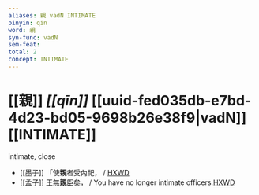 ```yaml
---
aliases: 親 vadN INTIMATE
pinyin: qīn
word: 親
syn-func: vadN
sem-feat: 
total: 2
concept: INTIMATE 
---
```

# [[親]] *[[qīn]]*  [[uuid-fed035db-e7bd-4d23-bd05-9698b26e38f9|vadN]] [[INTIMATE]]
intimate, close
 - [[墨子]] 「使**親**者受內祀，
                     / [HXWD](https://hxwd.org/textview.html?location=CH1a0938_CHANT_008-9a.21)
 - [[孟子]] 王無**親**臣矣， / You have no longer intimate officers.[HXWD](https://hxwd.org/textview.html?location=KR1h0001_tls_002-46a.6)